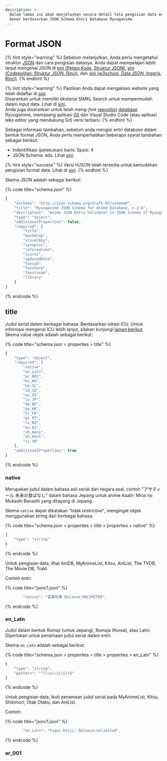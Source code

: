 ```yaml
---
description: >-
  Dalam laman ini akan menjelaskan secara detail tata pengisian data entri yang
  benar berdasarkan JSON Schema Entri Database Ryuuganime.
---
```


# Format JSON

{% hint style="warning" %}
Sebelum melanjutkan, Anda perlu mengetahui struktur [JSON](../ketentuan-umum/definisi-kata/definisi-format-berkas.md#json) dan cara pengisian datanya. Anda dapat mempelajari lebih lanjut mengenai JSON di [sini \(Petani Kode, Struktur JSON\)](https://www.petanikode.com/json-pemula/), [sini \(Codepolitan, Struktur JSON, Rinci\)](https://www.codepolitan.com/mengenal-format-json-59e8152dd0e51), dan [sini \(w3school, Data JSON, Inggris, Rinci\)](https://www.w3schools.com/js/js_json_datatypes.asp).
{% endhint %}

{% hint style="warning" %}
Pastikan Anda dapat mengakses website yang telah didaftar di [sini](../informasi-sumber/situs-tracking-yang-digunakan.md).  
Disarankan untuk memiliki ekstensi SIMKL Search untuk mempermudah dalam input data. Lihat di [sini](../informasi-sumber/mencari-entri-web-lain-di-simkl.md).  
Anda juga disarankan untuk telah meng-_fork_ [repositori](../ketentuan-umum/definisi-kata/#repositori-kendali-versi) [database](../ketentuan-umum/definisi-kata/#database-pangkalan-data) Ryuuganime, memasang aplikasi [Git](../ketentuan-umum/definisi-kata/#git) dan Visual Studio Code \(atau aplikasi teks editor yang mendukung Git\) versi terbaru.
{% endhint %}

Sebagai informasi tambahan, sebelum anda mengisi entri database dalam bentuk format JSON, Anda perlu memperhatikan beberapa syarat tambahan sebagai berikut:

* Indentifikasi \(pelekukan\) baris: Spasi: 4
* JSON Schema: ada. Lihat [sini](https://raw.githubusercontent.com/ryuuganime/ryuuganime-db/master/schema.json).

{% hint style="success" %}
Versi HJSON telah tersedia untuk kemudahan pengisian format data. Lihat di [sini](format-hjson.md).
{% endhint %}

Skema JSON adalah sebagai berikut:

{% code title="schema.json" %}
```javascript
{
    "$schema": "http://json-schema.org/draft-07/schema#",
    "title": "Ryuuganime JSON Schema for Anime Database, v.2-b",
    "description": "Anime JSON Entry Validator in JSON Schema of Ryuuganime.\nPerformance issues or else may occurs on this Schema while it's on Beta version.",
    "type": "object",
    "additionalProperties": false,
    "required": [
        "title",
        "backdrop",
        "visualKey",
        "synopsis",
        "information",
        "scores",
        "updatedDate",
        "fansub",
        "fanshare",
        "fanstream",
        "library"
    ]
}
```
{% endcode %}

## title

Judul serial dalam berbagai bahasa. Berdasarkan lokasi ICU. Untuk informasi mengenai ICU lebih lanjut, silakan kunjungi [laman berikut](http://www.localeplanet.com/icu/).  
Skema value objek adalah sebagai berikut:

{% code title="schema.json > properties > title" %}
```javascript
{
    "type": "object",
    "required": [
        "native",
        "en_Latn",
        "ar_001",
        "hu_HU",
        "he_IL",
        "id_ID",
        "en_US",
        "ja_JP",
        "de_DE",
        "ko_KR",
        "fr_FR",
        "pt_PT",
        "ru_RU",
        "es_ES",
        "zh_Hans",
        "zh_Hant",
        "vi_VN"
    ],
    "additionalProperties": true
}
```
{% endcode %}

### native

Merupakan judul dalam bahasa asli serial dari negara asal, contoh "アサティール 未来の昔ばなし" dalam bahasa Jepang untuk anime Asatir: Mirai no Mukashi Banashi yang ditayang di Jepang.

Skema `native` dapat dikatakan "tidak _restrictive_"_,_ mengingat objek menggunakan string dari berbagai bahasa.

{% code title="schema.json > properties > title > properties > native" %}
```javascript
{
    "type": "string"
}
```
{% endcode %}

Untuk pengisian data, lihat AniDB, MyAnimeList, Kitsu, AniList, The TVDB, The Movie DB, Trakt.

Contoh entri:

{% code title="json/1.json" %}
```javascript
        "native": "富豪刑事 Balance:UNLIMITED",
```
{% endcode %}

### en\_Latn

Judul dalam bentuk Romaji \(untuk Jepang\), Romaja \(Korea\), atau Latin. Diperlukan untuk penamaan judul serial dalam entri.

Skema `en_Latn` adalah sebagai berikut:

{% code title="schema.json > properties > title > properties > en\_Latn" %}
```javascript
{
    "type": "string",
    "pattern": "^[\\w\\s\\S]+$"
}
```
{% endcode %}

Untuk pengisian data, ikuti penamaan judul serial pada MyAnimeList, Kitsu, Shikimori, Otak Otaku, dan AniList.

Contoh:

{% code title="json/1.json" %}
```javascript
        "en_Latn": "Fugou Keiji: Balance:Unlimited",
```
{% endcode %}

### ar\_001

